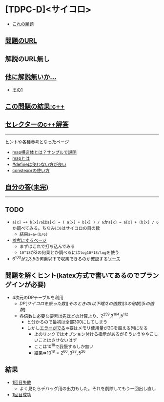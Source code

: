 # \[TDPC-D\]\<サイコロ\>

* [これの類題](https://qiita.com/drken/items/dc53c683d6de8aeacf5a#d-%E5%95%8F%E9%A1%8C---knapsack-1)

## [問題のURL](https://atcoder.jp/contests/tdpc/tasks/tdpc_dice)

## 解説のURL無し

## [他に解説無いか…](https://duckduckgo.com/?q=tdpc+d+%E3%82%B5%E3%82%A4%E3%82%B3%E3%83%AD&t=h_&ia=web)

* [その1](https://suikaba.hatenablog.com/entry/2017/07/03/024221)

## [この問題の結果:c++](https://atcoder.jp/contests/tdpc/submissions?f.Task=tdpc_dice&f.LanguageName=C%2B%2B&f.Status=AC&f.User=)

## [セレクターのc++解答](https://atcoder.jp/contests/tdpc/submissions/1813122)

<!---- 「問題の結果の見方」
 PROBLEMS→問題番号一覧→回答者数→accepted＋言語をセレクトする 

 ---->

-----
ヒントや各種参考となったページ

* [map構造体とは？サンプルで説明](https://thispointer.com/stdmap-tutorial-part-1-usage-detail-with-examples/)
* [mapとは](https://cpprefjp.github.io/reference/map/map.html)
* [#defineは使わない方が良い](https://qiita.com/elipmoc101/items/01003c82dbd2e464a071)
* [constexprの使い方](https://cpprefjp.github.io/lang/cpp11/constexpr.html)

## [自分の答(未完)](https://atcoder.jp/)

-----

## TODO

* `a[x] =+ b[x]/6`は`a[x] = ( a[x] + b[x] ) / 6`か`a[x] = a[x] + (b[x] / 6`か調べてみる。ちなみに`6`はサイコロの目の数
    * 結果`a=a+(b/6)`
* [参考にするページ](https://ben2suzuka.hatenablog.com/entry/8)
    * まずはこれで打ち込んでみる
    * `10^18`が2の何乗とか調べるには`log10*18/log`を使う
* $6^{100}$が2,3,5の何乗以下で収集できるのか確認する[ソース](./sample/youso.cpp)

## 問題を解くヒント(katex方式で書いてあるのでプラングインが必要)

* 4次元のDPテーブルを利用
    * $DP[サイコロを振った数][そのときの(以下略)2の倍数][3の倍数][5の倍数]$
    * 各倍数に必要な要素は先ほどの計算より、$2^{259}$,$3^{164}$,$5^{112}$
        * と分かるので最初は全部300にしてしまう
        * しかし[エラーがでる](http://www.iimc.kyoto-u.ac.jp/ja/faq/comp/hpc/-02_2.html)⇒要はメモリ使用量が2Gを超える列になる
            * 上のリンクではオプション付ける指示があるがそういうややこしいことはさせないはず
            * ここは$10^{18}$で我慢するしか無い
            * [結果](./sample/youso2.cpp)⇒$10^{18}=2^{60},3^{38},5^{26}$

## 結果

* [1回目失敗](https://atcoder.jp/contests/tdpc/submissions/28260388)
    * よく見たらデバッグ用の出力もした。それを削除してもう一回出し直し
* [1回目成功](https://atcoder.jp/contests/tdpc/submissions/28260437)
